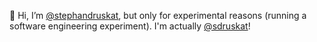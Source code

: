 👋 Hi, I’m [@stephandruskat](https://github.com/stephandruskat), but only for experimental reasons (running a software engineering experiment). I'm actually [@sdruskat](https://github.com/sdruskat)!

<!---
stephandruskat/stephandruskat is a ✨ special ✨ repository because its `README.md` (this file) appears on your GitHub profile.
You can click the Preview link to take a look at your changes.
--->
